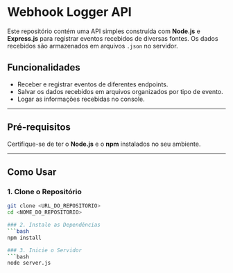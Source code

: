 # Webhook Logger API  

Este repositório contém uma API simples construída com **Node.js** e **Express.js** para registrar eventos recebidos de diversas fontes. Os dados recebidos são armazenados em arquivos `.json` no servidor.

## Funcionalidades  

- Receber e registrar eventos de diferentes endpoints.
- Salvar os dados recebidos em arquivos organizados por tipo de evento.
- Logar as informações recebidas no console.

---

## Pré-requisitos  

Certifique-se de ter o **Node.js** e o **npm** instalados no seu ambiente.  

---

## Como Usar  

### 1. Clone o Repositório  
```bash
git clone <URL_DO_REPOSITORIO>
cd <NOME_DO_REPOSITORIO>

### 2. Instale as Dependências  
```bash
npm install

### 3. Inicie o Servidor  
```bash
node server.js

